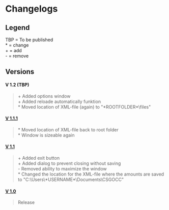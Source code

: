 # Changelogs  
  
## Legend
TBP = To be published  
\* = change  
\+ = add  
\- = remove  
  
  
## Versions
#### V 1.2 (TBP)
> \+ Added options window   
> \+ Added reloade automatically funktion   
> \* Moved location of XML-file (again) to "\*ROOTFOLDER*\\files"


#### [V 1.1.1](https://github.com/NoelTheN00B/CSGO-Case-Calculator/releases/tag/v1.1.1)
> \* Moved location of XML-file back to root folder   
> \* Window is sizeable again   


#### [V 1.1](https://github.com/NoelTheN00B/CSGO-Case-Calculator/releases/tag/v1.1)
> \+ Added exit button  
> \+ Added dialog to prevent closing without saving  
> \- Removed ability to maximize the window  
> \* Changed the location for the XML-file where the amounts are saved to "C:\Users\\\*USERNAME*\Documents\CSGOCC"  


#### [V 1.0](https://github.com/NoelTheN00B/CSGO-Case-Calculator/releases/tag/v1.0)
> Release
